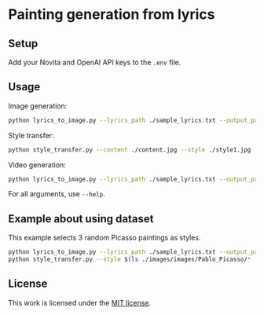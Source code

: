 # Painting generation from lyrics

## Setup
Add your Novita and OpenAI API keys to the `.env` file.

## Usage
Image generation:
```bash
python lyrics_to_image.py --lyrics_path ./sample_lyrics.txt --output_path ./out.png
```

Style transfer:
```bash
python style_transfer.py --content ./content.jpg --style ./style1.jpg ./style2.jpg ... --output ./out.jpg
```

Video generation:
```bash
python lyrics_to_image.py --lyrics_path ./sample_lyrics.txt --output_path ./out.mp4
```

For all arguments, use `--help`.

## Example about using dataset
This example selects 3 random Picasso paintings as styles.
```bash
python lyrics_to_image.py --lyrics_path ./sample_lyrics.txt --output_path ./out.png
python style_transfer.py --style $(ls ./images/images/Pablo_Picasso/* | shuf | head -n 3) --content content/painting_from_lyrics.png --output output/temp.jpg --steps 300
```

## License
This work is licensed under the [MIT license](./LICENSE).

